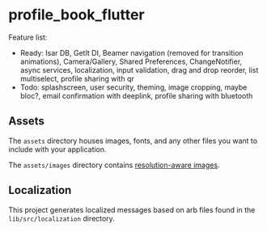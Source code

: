 # profile_book_flutter

Feature list:
- Ready: Isar DB, GetIt DI, Beamer navigation (removed for transition animations), Camera/Gallery, Shared Preferences, ChangeNotifier, async services, localization, input validation, drag and drop reorder, list multiselect, profile sharing with qr
- Todo: splashscreen, user security, theming, image cropping, maybe bloc?, email confirmation with deeplink, profile sharing with bluetooth

## Assets

The `assets` directory houses images, fonts, and any other files you want to
include with your application.

The `assets/images` directory contains [resolution-aware
images](https://flutter.dev/docs/development/ui/assets-and-images#resolution-aware).

## Localization

This project generates localized messages based on arb files found in
the `lib/src/localization` directory.
